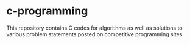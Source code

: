 # c-programming
This repository contains C codes for algorithms as well as solutions to various problem statements posted on competitive programming sites.

